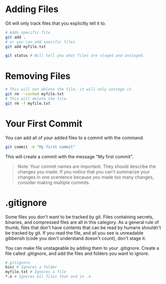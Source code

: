 # Adding Files
Git will only track files that you explicitly tell it to.
```sh
# Adds specific file
git add .
# or you can add specific files
git add myfile.txt

git status # Will tell you what files are staged and unstaged.
```

# Removing Files
```sh
# This will not delete the file, it will only unstage it.
git rm --cached myfile.txt 
# This will delete the file.
git rm -f myfile.txt 
```


# Your First Commit
You can add all of your added files to a commit with the command:
```sh
git commit -m "My first commit"
```
This will create a commit with the message "My first commit".

> Note: Your commit names are important. They should describe the changes you made. If you notice that you can't summarize your changes in one scentence because you made too many changes, consider making multiple commits. 

# .gitignore
Some files you don't want to be tracked by git. Files containing secrets, binaries, and compressed files are all in this category. As a general rule of thumb, files that don't have contents that can be read by humans shouldn't be tracked by git. If you read the file, and all you see is unreadable gibberish (code you don't understand doesn't count), don't stage it.

You can make file unstageable by adding them to your .gitignore. Create a file called .gitignore, and add the files and folders you want to ignore.

```sh
#.gitignore
bin/ # Ignores a folder
myfile.txt # Ignores a file
*.o # Ignores all files that end in .o
```

